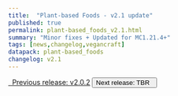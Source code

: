```yaml
---
title:  "Plant-based Foods - v2.1 update"
published: true
permalink: plant-based_foods_v2.1.html
summary: "Minor fixes + Updated for MC1.21.4+"
tags: [news,changelog,vegancraft]
datapack: plant-based_foods
changelog: v2.1
---
```


<div class="btn-group">
    <a href="plant-based_foods_v2.0.2.html" role="button" class="btn btn-primary"><i class="fa fa-caret-left"></i>&nbsp; Previous release: v2.0.2</a>
    <button role="button" class="btn btn-default disabled">Next release: TBR &nbsp;<i class="fa fa-caret-right"></i> </button>
</div>
